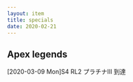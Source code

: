 ```yaml
---
layout: item
title: specials
date: 2020-02-21
---
```


## Apex legends
[2020-03-09 Mon]S4 RL2 プラチナⅢ 到達